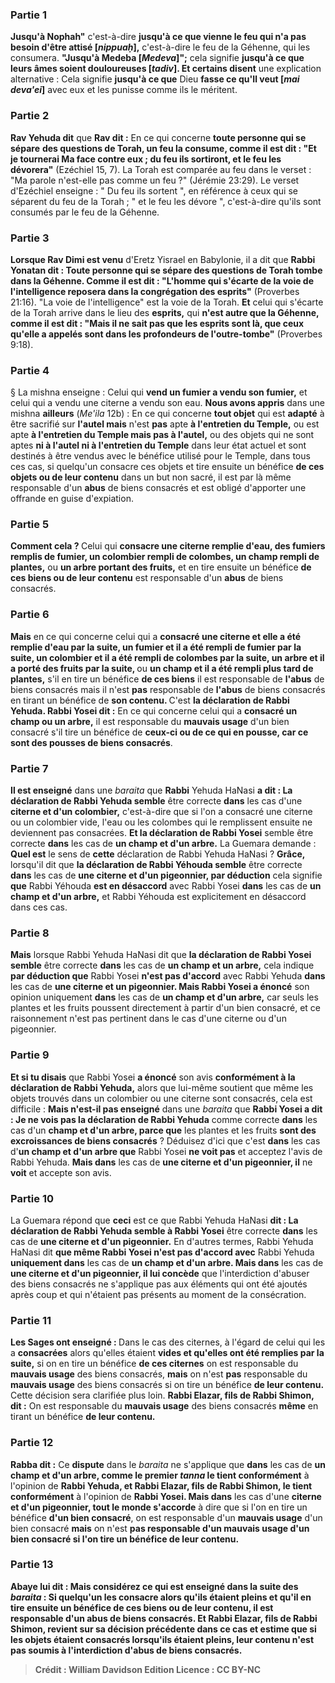 
### Partie 1
<b>Jusqu'à Nophah"</b> c'est-à-dire <b>jusqu'à ce que vienne le feu qui n'a pas besoin d'être attisé [<i>nippuaḥ</i>],</b> c'est-à-dire le feu de la Géhenne, qui les consumera. <b>"Jusqu'à Medeba [<i>Medeva</i>]";</b> cela signifie <b>jusqu'à ce que leurs âmes soient douloureuses [<i>tadiv</i>]. Et certains disent</b> une explication alternative : Cela signifie <b>jusqu'à ce que</b> Dieu <b>fasse ce qu'Il veut [<i>mai deva'ei</i>]</b> avec eux et les punisse comme ils le méritent.

### Partie 2
<b>Rav Yehuda dit</b> que <b>Rav dit :</b> En ce qui concerne <b>toute personne qui se sépare</b> <b>des questions de Torah, un feu la consume, comme il est dit : "Et je tournerai Ma face contre eux ; du feu ils sortiront, et le feu les dévorera"</b> (Ezéchiel 15, 7). La Torah est comparée au feu dans le verset : "Ma parole n'est-elle pas comme un feu ?" (Jérémie 23:29). Le verset d'Ezéchiel enseigne : " Du feu ils sortent ", en référence à ceux qui se séparent du feu de la Torah ; " et le feu les dévore ", c'est-à-dire qu'ils sont consumés par le feu de la Géhenne.

### Partie 3
<b>Lorsque Rav Dimi est venu</b> d'Eretz Yisrael en Babylonie, il a dit que <b>Rabbi Yonatan dit : Toute personne qui se sépare des questions de Torah tombe dans la Géhenne. Comme il est dit : "L'homme qui s'écarte de la voie de l'intelligence reposera dans la congrégation des esprits"</b> (Proverbes 21:16). "La voie de l'intelligence" est la voie de la Torah. <b>Et</b> celui qui s'écarte de la Torah arrive dans le lieu des <b>esprits,</b> qui <b>n'est autre que la Géhenne, comme il est dit : "Mais il ne sait pas que les esprits sont là, que ceux qu'elle a appelés sont dans les profondeurs de l'outre-tombe"</b> (Proverbes 9:18).

### Partie 4
§ La mishna enseigne : Celui qui <b>vend un fumier a vendu son fumier,</b> et celui qui a vendu une citerne a vendu son eau. <b>Nous avons appris</b> dans une mishna <b>ailleurs</b> (<i>Me'ila</i> 12b) : En ce qui concerne <b>tout objet</b> qui est <b>adapté</b> à être sacrifié sur <b>l'autel mais</b> n'est <b>pas</b> apte <b>à l'entretien du Temple,</b> ou est apte <b>à l'entretien du Temple mais pas à l'autel,</b> ou des objets qui ne sont aptes <b>ni à l'autel ni à l'entretien du Temple</b> dans leur état actuel et sont destinés à être vendus avec le bénéfice utilisé pour le Temple, dans tous ces cas, si quelqu'un consacre ces objets et tire ensuite un bénéfice <b>de ces objets ou de leur contenu</b> dans un but non sacré, il est par là même responsable d'un <b>abus</b> de biens consacrés et est obligé d'apporter une offrande en guise d'expiation.

### Partie 5
<b>Comment cela ? </b> Celui qui <b>consacre une citerne remplie d'eau, des fumiers remplis de fumier, un colombier rempli de colombes, un champ rempli de plantes,</b> ou <b>un arbre portant des fruits,</b> et en tire ensuite un bénéfice <b>de ces biens ou de leur contenu</b> est responsable d'un <b>abus</b> de biens consacrés.

### Partie 6
<b>Mais</b> en ce qui concerne celui qui a <b>consacré une citerne et elle a été remplie d'eau par la suite, un fumier et il a été rempli de fumier par la suite, un colombier et il a été rempli de colombes par la suite, un arbre et il a porté des fruits par la suite, </b> ou <b>un champ et il a été rempli plus tard de plantes,</b> s'il en tire un bénéfice <b>de ces biens</b> il est responsable de <b>l'abus</b> de biens consacrés mais il n'est <b>pas</b> responsable de <b>l'abus</b> de biens consacrés en tirant un bénéfice de <b>son contenu. </b> C'est <b>la déclaration de Rabbi Yehuda. Rabbi Yosei dit :</b> En ce qui concerne celui qui a <b>consacré un champ ou un arbre,</b> il est responsable du <b>mauvais usage</b> d'un bien consacré s'il tire un bénéfice de <b>ceux-ci ou de ce qui en pousse, car ce sont des pousses de biens consacrés</b>.

### Partie 7
<b>Il est enseigné</b> dans une <i>baraita</i> que <b>Rabbi</b> Yehuda HaNasi <b>a dit : La déclaration de Rabbi Yehuda semble</b> être correcte <b>dans</b> les cas d'une <b>citerne et d'un colombier,</b> c'est-à-dire que si l'on a consacré une citerne ou un colombier vide, l'eau ou les colombes qui le remplissent ensuite ne deviennent pas consacrées. <b>Et la déclaration de Rabbi Yosei</b> semble être correcte <b>dans</b> les cas de <b>un champ et d'un arbre.</b> La Guemara demande : <b>Quel est</b> le sens de <b>cette</b> déclaration de Rabbi Yehuda HaNasi ? <b>Grâce,</b> lorsqu'il dit que <b>la déclaration de Rabbi Yéhouda semble</b> être correcte <b>dans</b> les cas de <b>une citerne et d'un pigeonnier, par déduction</b> cela signifie <b>que</b> Rabbi Yéhouda <b>est en désaccord</b> avec Rabbi Yosei <b>dans</b> les cas de <b>un champ et d'un arbre,</b> et Rabbi Yéhouda est explicitement en désaccord dans ces cas.

### Partie 8
<b>Mais</b> lorsque Rabbi Yehuda HaNasi dit que <b>la déclaration de Rabbi Yosei semble</b> être correcte <b>dans</b> les cas de <b>un champ et un arbre,</b> cela indique <b>par déduction que</b> Rabbi Yosei <b>n'est pas d'accord</b> avec Rabbi Yehuda <b>dans</b> les cas de <b>une citerne et un pigeonnier. Mais Rabbi Yosei a énoncé</b> son opinion uniquement <b>dans</b> les cas de <b>un champ et d'un arbre,</b> car seuls les plantes et les fruits poussent directement à partir d'un bien consacré, et ce raisonnement n'est pas pertinent dans le cas d'une citerne ou d'un pigeonnier.

### Partie 9
<b>Et si tu disais</b> que Rabbi Yosei <b>a énoncé</b> son avis <b>conformément à la déclaration de Rabbi Yehuda,</b> alors que lui-même soutient que même les objets trouvés dans un colombier ou une citerne sont consacrés, cela est difficile : <b>Mais n'est-il pas enseigné</b> dans une <i>baraita</i> que <b>Rabbi Yosei a dit : Je ne vois pas la déclaration de Rabbi Yehuda</b> comme correcte <b>dans</b> les cas d'un <b>champ et d'un arbre, parce que</b> les plantes et les fruits <b>sont des excroissances de biens consacrés</b> ? Déduisez d'ici que c'est <b>dans</b> les cas d'<b>un champ et d'un arbre que</b> Rabbi Yosei <b>ne voit pas</b> et acceptez l'avis de Rabbi Yehuda. <b>Mais dans</b> les cas de <b>une citerne et d'un pigeonnier, il</b> ne <b>voit</b> et accepte son avis.

### Partie 10
La Guemara répond que <b>ceci</b> est ce que Rabbi Yehuda HaNasi <b>dit : La déclaration de Rabbi Yehuda semble à Rabbi Yosei</b> être correcte <b>dans</b> les cas de <b>une citerne et d'un pigeonnier.</b> En d'autres termes, Rabbi Yehuda HaNasi dit <b>que même Rabbi Yosei n'est pas d'accord avec</b> Rabbi Yehuda <b>uniquement dans</b> les cas de <b>un champ et d'un arbre. Mais dans</b> les cas de <b>une citerne et d'un pigeonnier, il lui concède</b> que l'interdiction d'abuser des biens consacrés ne s'applique pas aux éléments qui ont été ajoutés après coup et qui n'étaient pas présents au moment de la consécration.

### Partie 11
<b>Les Sages ont enseigné : </b> Dans le cas des citernes, à l'égard de celui qui les a <b>consacrées</b> alors qu'elles étaient <b>vides et qu'elles ont été remplies par la suite,</b> si on en tire un bénéfice <b>de ces citernes</b> on est responsable du <b>mauvais usage</b> des biens consacrés, <b>mais</b> on n'est <b>pas</b> responsable du <b>mauvais usage</b> des biens consacrés si on tire un bénéfice <b>de leur contenu. </b> Cette décision sera clarifiée plus loin. <b>Rabbi Elazar, fils de Rabbi Shimon, dit :</b> On est responsable du <b>mauvais usage</b> des biens consacrés <b>même</b> en tirant un bénéfice <b>de leur contenu.</b>

### Partie 12
<b>Rabba dit :</b> Ce <b>dispute</b> dans le <i>baraita</i> ne s'applique que <b>dans</b> les cas de <b>un champ et d'un arbre, comme le premier <i>tanna</i> le tient conformément</b> à l'opinion de <b>Rabbi Yehuda, et Rabbi Elazar, fils de Rabbi Shimon, le tient conformément</b> à l'opinion de <b>Rabbi Yosei. Mais dans</b> les cas d'une <b>citerne et d'un pigeonnier, tout le monde s'accorde</b> à dire que si l'on en tire un bénéfice <b>d'un bien consacré</b>, on est responsable d'un <b>mauvais usage</b> d'un bien consacré <b>mais</b> on n'est <b>pas responsable d'un <b>mauvais usage</b> d'un bien consacré si l'on tire un bénéfice <b>de leur contenu.</b>

### Partie 13
<b>Abaye lui dit : Mais</b> considérez <b>ce qui est enseigné</b> dans la suite des <i>baraita</i> : Si quelqu'un les <b>consacre</b> alors qu'ils étaient <b>pleins</b> et qu'il en tire ensuite un bénéfice <b>de ces biens ou de leur contenu,</b> il est responsable d'un <b>abus</b> de biens consacrés. <b>Et Rabbi Elazar, fils de Rabbi Shimon, revient</b> sur sa décision précédente dans ce cas et estime que si les objets étaient consacrés lorsqu'ils étaient pleins, leur contenu n'est pas soumis à l'interdiction d'abus de biens consacrés.

>Crédit : William Davidson Edition
>Licence : CC BY-NC